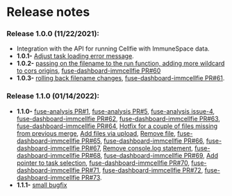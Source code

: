 # Release notes

### Release 1.0.0 (11/22/2021):
* Integration with the API for running Cellfie with ImmuneSpace data.
* <b>1.0.1-</b> [Adjust task loading error message](https://github.com/RENCI/fuse-dashboard-immcellfie/commit/799eb7f49f3f026fced9b004d1322a28fd7ca5cb).
* <b>1.0.2-</b> [passing on the filename to the run function, adding more wildcard to cors origins](https://github.com/RENCI/fuse-analysis/commit/0be15e353fff13e882451dc276e0e704a44a55c4), [fuse-dashboard-immcellfie PR#60](https://github.com/RENCI/fuse-dashboard-immcellfie/pull/60)
* <b>1.0.3-</b> [rolling back filename changes](https://github.com/RENCI/fuse-analysis/commit/5eaa0aa74c0d73ec7d4f37305e544147c21894c6), [fuse-dashboard-immcellfie PR#61](https://github.com/RENCI/fuse-dashboard-immcellfie/pull/61).

### Release 1.1.0 (01/14/2022):
* <b>1.1.0-</b> [fuse-analysis PR#1](https://github.com/RENCI/fuse-analysis/pull/1),
[fuse-analysis PR#5](https://github.com/RENCI/fuse-analysis/pull/5),
[fuse-analysis issue-4](https://github.com/RENCI/fuse-analysis/issues/4),
[fuse-dashboard-immcellfie PR#62](https://github.com/RENCI/fuse-dashboard-immcellfie/pull/62),
[fuse-dashboard-immcellfie PR#63](https://github.com/RENCI/fuse-dashboard-immcellfie/pull/63),
[fuse-dashboard-immcellfie PR#64](https://github.com/RENCI/fuse-dashboard-immcellfie/pull/64),
[Hotfix for a couple of files missing from previous merge](https://github.com/RENCI/fuse-dashboard-immcellfie/commit/625e85592113f16add359e49ed765e7e5fc5509d),
[Add files via upload](https://github.com/RENCI/fuse-dashboard-immcellfie/commit/a2bac4dcf72a76183951300f0b7c218b8feb1b6a),
[Remove file](https://github.com/RENCI/fuse-dashboard-immcellfie/commit/9b62c9011d2d42d7661fbfe8cccee9327c5c5a31),
[fuse-dashboard-immcellfie PR#65](https://github.com/RENCI/fuse-dashboard-immcellfie/pull/65),
[fuse-dashboard-immcellfie PR#66](https://github.com/RENCI/fuse-dashboard-immcellfie/pull/66),
[fuse-dashboard-immcellfie PR#67](https://github.com/RENCI/fuse-dashboard-immcellfie/pull/67), 
[Remove console.log statement](https://github.com/RENCI/fuse-dashboard-immcellfie/commit/bbbbbb7d00b1c106ac533c2e132eb3ca68101e0e),
[fuse-dashboard-immcellfie PR#68](https://github.com/RENCI/fuse-dashboard-immcellfie/pull/68),
[fuse-dashboard-immcellfie PR#69](https://github.com/RENCI/fuse-dashboard-immcellfie/pull/69),
[Add pointer to task selection](https://github.com/RENCI/fuse-dashboard-immcellfie/commit/3648c5c25cf9946e569dd452f0d343d9e79502f1),
[fuse-dashboard-immcellfie PR#70](https://github.com/RENCI/fuse-dashboard-immcellfie/pull/70),
[fuse-dashboard-immcellfie PR#71](https://github.com/RENCI/fuse-dashboard-immcellfie/pull/71),
[fuse-dashboard-immcellfie PR#72](https://github.com/RENCI/fuse-dashboard-immcellfie/pull/72),
[fuse-dashboard-immcellfie PR#73](https://github.com/RENCI/fuse-dashboard-immcellfie/pull/73). 
* <b>1.1.1-</b> [small bugfix](https://github.com/RENCI/fuse-analysis/commit/2b1f93941f14bf090a54682d8121c1f4b6daa61a)
